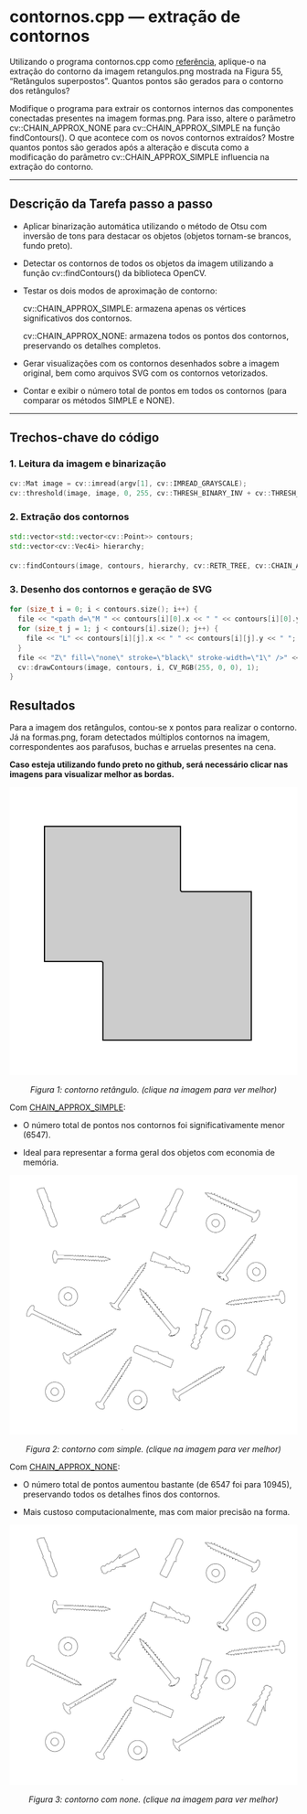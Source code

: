 # contornos.cpp — extração de contornos

Utilizando o programa contornos.cpp como [referência](https://agostinhobritojr.github.io/tutorial/pdi/contornos.html), aplique-o na extração do contorno da imagem retangulos.png mostrada na Figura 55, “Retângulos superpostos”. Quantos pontos são gerados para o contorno dos retângulos?

Modifique o programa para extrair os contornos internos das componentes conectadas presentes na imagem formas.png. Para isso, altere o parâmetro cv::CHAIN_APPROX_NONE para cv::CHAIN_APPROX_SIMPLE na função findContours(). O que acontece com os novos contornos extraídos? Mostre quantos pontos são gerados após a alteração e discuta como a modificação do parâmetro cv::CHAIN_APPROX_SIMPLE influencia na extração do contorno.

---

## Descrição da Tarefa passo a passo

- Aplicar binarização automática utilizando o método de Otsu com inversão de tons para destacar os objetos (objetos tornam-se brancos, fundo preto).

- Detectar os contornos de todos os objetos da imagem utilizando a função cv::findContours() da biblioteca OpenCV.

- Testar os dois modos de aproximação de contorno:

  cv::CHAIN_APPROX_SIMPLE: armazena apenas os vértices significativos dos contornos.

  cv::CHAIN_APPROX_NONE: armazena todos os pontos dos contornos, preservando os detalhes completos.

- Gerar visualizações com os contornos desenhados sobre a imagem original, bem como arquivos SVG com os contornos vetorizados.
  
- Contar e exibir o número total de pontos em todos os contornos (para comparar os métodos SIMPLE e NONE).

---

## Trechos-chave do código

### 1. Leitura da imagem e binarização

```cpp
cv::Mat image = cv::imread(argv[1], cv::IMREAD_GRAYSCALE);
cv::threshold(image, image, 0, 255, cv::THRESH_BINARY_INV + cv::THRESH_OTSU);
```

### 2. Extração dos contornos

```cpp
std::vector<std::vector<cv::Point>> contours;
std::vector<cv::Vec4i> hierarchy;

cv::findContours(image, contours, hierarchy, cv::RETR_TREE, cv::CHAIN_APPROX_NONE); // ou CHAIN_APPROX_SIMPLE
```

### 3. Desenho dos contornos e geração de SVG

```cpp
for (size_t i = 0; i < contours.size(); i++) {
  file << "<path d=\"M " << contours[i][0].x << " " << contours[i][0].y << " ";
  for (size_t j = 1; j < contours[i].size(); j++) {
    file << "L" << contours[i][j].x << " " << contours[i][j].y << " ";
  }
  file << "Z\" fill=\"none\" stroke=\"black\" stroke-width=\"1\" />" << std::endl;
  cv::drawContours(image, contours, i, CV_RGB(255, 0, 0), 1);
}
```

## Resultados

Para a imagem dos retângulos, contou-se x pontos para realizar o contorno. Já na formas.png, foram detectados múltiplos contornos na imagem, correspondentes aos parafusos, buchas e arruelas presentes na cena.

**Caso esteja utilizando fundo preto no github, será necessário clicar nas imagens para visualizar melhor as bordas.**

<p align="center">
  <img src="./contornos/build/contornos.svg" width="700"/>
</p>

<p align="center"><i>Figura 1: contorno retângulo. (clique na imagem para ver melhor)</i></p>

Com [CHAIN_APPROX_SIMPLE](https://github.com/josemartins36/-UFRN-Processamento-Digital-de-Imagens/blob/main/Cap%C3%ADtulo%2021%2C%20Extra%C3%A7%C3%A3o%20de%20contornos/contornos_mod/build/approx_simple.txt):

- O número total de pontos nos contornos foi significativamente menor (6547).

- Ideal para representar a forma geral dos objetos com economia de memória.

<p align="center">
  <img src="./contornos_mod/build/contornos_approx_simple.svg" width="700"/>
</p>

<p align="center"><i>Figura 2: contorno com simple. (clique na imagem para ver melhor)</i></p>

Com [CHAIN_APPROX_NONE](https://github.com/josemartins36/-UFRN-Processamento-Digital-de-Imagens/blob/main/Cap%C3%ADtulo%2021%2C%20Extra%C3%A7%C3%A3o%20de%20contornos/contornos_mod/build/approx_none.txt):

- O número total de pontos aumentou bastante (de 6547 foi para 10945), preservando todos os detalhes finos dos contornos.

- Mais custoso computacionalmente, mas com maior precisão na forma.

<p align="center">
  <img src="./contornos_mod/build/contornos_approx_none.svg" width="700"/>
</p>

<p align="center"><i>Figura 3: contorno com none. (clique na imagem para ver melhor)</i></p>
